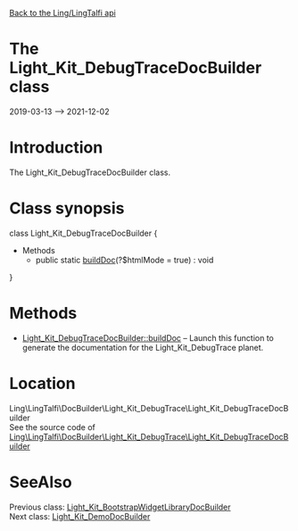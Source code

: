 [Back to the Ling/LingTalfi api](https://github.com/lingtalfi/LingTalfi/blob/master/doc/api/Ling/LingTalfi.md)



The Light_Kit_DebugTraceDocBuilder class
================
2019-03-13 --> 2021-12-02






Introduction
============

The Light_Kit_DebugTraceDocBuilder class.



Class synopsis
==============


class <span class="pl-k">Light_Kit_DebugTraceDocBuilder</span>  {

- Methods
    - public static [buildDoc](https://github.com/lingtalfi/LingTalfi/blob/master/doc/api/Ling/LingTalfi/DocBuilder/Light_Kit_DebugTrace/Light_Kit_DebugTraceDocBuilder/buildDoc.md)(?$htmlMode = true) : void

}






Methods
==============

- [Light_Kit_DebugTraceDocBuilder::buildDoc](https://github.com/lingtalfi/LingTalfi/blob/master/doc/api/Ling/LingTalfi/DocBuilder/Light_Kit_DebugTrace/Light_Kit_DebugTraceDocBuilder/buildDoc.md) &ndash; Launch this function to generate the documentation for the Light_Kit_DebugTrace planet.





Location
=============
Ling\LingTalfi\DocBuilder\Light_Kit_DebugTrace\Light_Kit_DebugTraceDocBuilder<br>
See the source code of [Ling\LingTalfi\DocBuilder\Light_Kit_DebugTrace\Light_Kit_DebugTraceDocBuilder](https://github.com/lingtalfi/LingTalfi/blob/master/DocBuilder/Light_Kit_DebugTrace/Light_Kit_DebugTraceDocBuilder.php)



SeeAlso
==============
Previous class: [Light_Kit_BootstrapWidgetLibraryDocBuilder](https://github.com/lingtalfi/LingTalfi/blob/master/doc/api/Ling/LingTalfi/DocBuilder/Light_Kit_BootstrapWidgetLibrary/Light_Kit_BootstrapWidgetLibraryDocBuilder.md)<br>Next class: [Light_Kit_DemoDocBuilder](https://github.com/lingtalfi/LingTalfi/blob/master/doc/api/Ling/LingTalfi/DocBuilder/Light_Kit_Demo/Light_Kit_DemoDocBuilder.md)<br>
